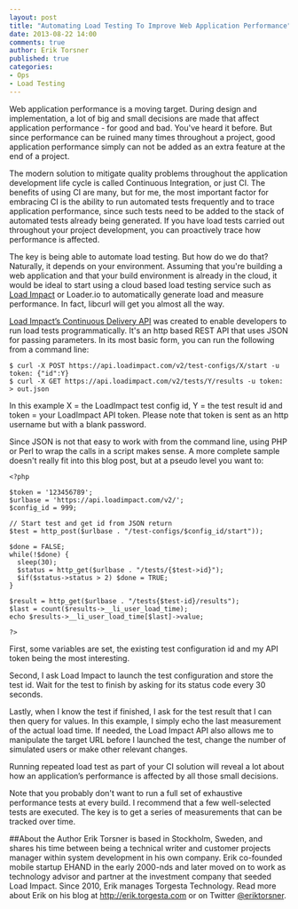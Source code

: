 ```yaml
---
layout: post
title: "Automating Load Testing To Improve Web Application Performance"
date: 2013-08-22 14:00
comments: true
author: Erik Torsner
published: true
categories: 
- Ops
- Load Testing
---
```

Web application performance is a moving target. During design and implementation, a lot of big and small decisions are made that affect application performance - for good and bad. You've heard it before. But since performance can be ruined many times throughout a project, good application performance simply can not be added as an extra feature at the end of a project.

The modern solution to mitigate quality problems throughout the application development life cycle is called Continuous Integration, or just CI. The benefits of using CI are many, but for me, the most important factor for embracing CI is the ability to run automated tests frequently and to trace application performance, since such tests need to be added to the stack of automated tests already being generated. If you have load tests carried out throughout your project development, you can proactively trace how performance is affected.

<!-- more -->

The key is being able to automate load testing. But how do we do that? Naturally, it depends on your environment. Assuming that you're building a web application and that your build environment is already in the cloud, it would be ideal to start using a cloud based load testing service such as [Load Impact][1] or Loader.io to automatically generate load and measure performance. In fact, libcurl will get you almost all the way.

[Load Impact’s Continuous Delivery API][2] was created to enable developers to run load tests programmatically. It's an http based REST API that uses JSON for passing parameters. In its most basic form, you can run the following from a command line:

    $ curl -X POST https://api.loadimpact.com/v2/test-configs/X/start -u token: {"id":Y}
    $ curl -X GET https://api.loadimpact.com/v2/tests/Y/results -u token: > out.json

In this example X = the LoadImpact test config id, Y = the test result id and token = your LoadImpact API token. Please note that token is sent as an http username but with a blank password.

Since JSON is not that easy to work with from the command line, using PHP or Perl to wrap the calls in a script makes sense. A more complete sample doesn't really fit into this blog post, but at a pseudo level you want to:

	<?php

	$token = '123456789';
	$urlbase = 'https://api.loadimpact.com/v2/';
	$config_id = 999;

	// Start test and get id from JSON return
	$test = http_post($urlbase . "/test-configs/$config_id/start"));

	$done = FALSE;
	while(!$done) {
	  sleep(30);
	  $status = http_get($urlbase . "/tests/{$test->id}");
	  $if($status->status > 2) $done = TRUE;
	}

	$result = http_get($urlbase . "/tests{$test-id}/results");
	$last = count($results->__li_user_load_time); 
	echo $results->__li_user_load_time[$last]->value; 

	?>

First, some variables are set, the existing test configuration id and my API token being the most interesting. 

Second, I ask Load Impact to launch the test configuration and store the test id. Wait for the test to finish by asking for its status code every 30 seconds. 

Lastly, when I know the test if finished, I ask for the test result that I can then query for values. In this example, I simply echo the last measurement of the actual load time. If needed, the Load Impact API also allows me to manipulate the target URL before I launched the test, change the number of simulated users or make other relevant changes.

Running repeated load test as part of your CI solution will reveal a lot about how an application’s performance is affected by all those small decisions. 

Note that you probably don't want to run a full set of exhaustive performance tests at every build. I recommend that a few well-selected tests are executed. The key is to get a series of measurements that can be tracked over time.

##About the Author
Erik Torsner is based in Stockholm, Sweden, and shares his time between being a technical writer and customer projects manager within system development in his own company. Erik co-founded mobile startup EHAND in the early 2000-nds and later moved on to work as technology advisor and partner at the investment company that seeded Load Impact. Since 2010, Erik manages Torgesta Technology. Read more about Erik on his blog at <http://erik.torgesta.com> or on Twitter [@eriktorsner][3].

[1]: http://www.google.com/url?q=http%3A%2F%2Floadimpact.com%2F&sa=D&sntz=1&usg=AFQjCNHRodldaO8TULdq3M5vAyQFaXxKSA
[2]: http://developer.loadimpact.com/
[3]: http://twitter.com/eriktorsner